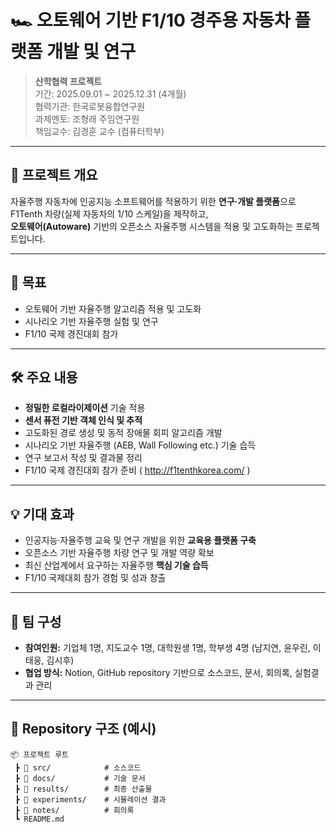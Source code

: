 # 🏎️ 오토웨어 기반 F1/10 경주용 자동차 플랫폼 개발 및 연구


> **산학협력 프로젝트**  
> 기간: 2025.09.01 ~ 2025.12.31 (4개월)  
> 협력기관: 한국로봇융합연구원  
> 과제멘토: 조형래 주임연구원  
> 책임교수: 김경훈 교수 (컴퓨터학부)

---

## 📌 프로젝트 개요
자율주행 자동차에 인공지능 소프트웨어를 적용하기 위한 **연구·개발 플랫폼**으로  
F1Tenth 차량(실제 자동차의 1/10 스케일)을 제작하고,  
**오토웨어(Autoware)** 기반의 오픈소스 자율주행 시스템을 적용 및 고도화하는 프로젝트입니다.

---

## 🎯 목표
- 오토웨어 기반 자율주행 알고리즘 적용 및 고도화
- 시나리오 기반 자율주행 실험 및 연구
- F1/10 국제 경진대회 참가

---

## 🛠 주요 내용
- **정밀한 로컬라이제이션** 기술 적용
- **센서 퓨전 기반 객체 인식 및 추적**
- 고도화된 경로 생성 및 동적 장애물 회피 알고리즘 개발
- 시나리오 기반 자율주행 (AEB, Wall Following etc.) 기술 습득
- 연구 보고서 작성 및 결과물 정리
- F1/10 국제 경진대회 참가 준비  ( http://f1tenthkorea.com/ )

---

## 💡 기대 효과
- 인공지능·자율주행 교육 및 연구 개발을 위한 **교육용 플랫폼 구축**
- 오픈소스 기반 자율주행 차량 연구 및 개발 역량 확보
- 최신 산업계에서 요구하는 자율주행 **핵심 기술 습득**
- F1/10 국제대회 참가 경험 및 성과 창출

---

## 👥 팀 구성
- **참여인원:** 기업체 1명, 지도교수 1명, 대학원생 1명, 학부생 4명 (남지연, 윤우린, 이태웅, 김시후)
- **협업 방식:** Notion, GitHub repository 기반으로 소스코드, 문서, 회의록, 실험결과 관리

---

## 📂 Repository 구조 (예시)
```plaintext
📦 프로젝트 루트
 ┣ 📂 src/            # 소스코드
 ┣ 📂 docs/           # 기술 문서
 ┣ 📂 results/        # 최종 산출물
 ┣ 📂 experiments/    # 시뮬레이션 결과
 ┣ 📂 notes/          # 회의록
 ┗ README.md

